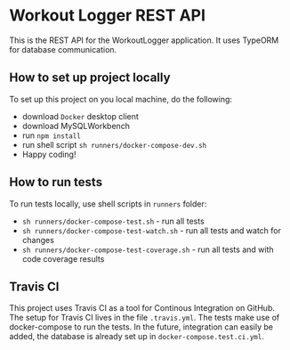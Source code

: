 # Workout Logger REST API

This is the REST API for the WorkoutLogger application. It uses TypeORM for database communication.

## How to set up project locally
To set up this project on you local machine, do the following:
- download `Docker` desktop client
- download MySQLWorkbench
- run `npm install`
- run shell script `sh runners/docker-compose-dev.sh`
- Happy coding!

## How to run tests
To run tests locally, use shell scripts in `runners` folder:
- `sh runners/docker-compose-test.sh` - run all tests
- `sh runners/docker-compose-test-watch.sh` - run all tests and watch for changes
- `sh runners/docker-compose-test-coverage.sh` - run all tests and with code coverage results

## Travis CI
This project uses Travis CI as a tool for Continous Integration on GitHub. The setup for Travis CI lives in the file `.travis.yml`. The tests make use of docker-compose to run the tests. In the future, integration can easily be added, the database is already set up in `docker-compose.test.ci.yml`.

